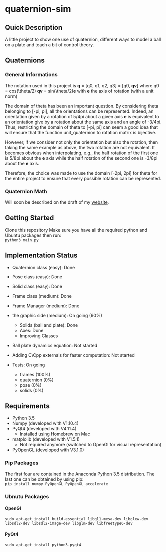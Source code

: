 # quaternion-sim
## Quick Description
A little project to show one use of quaternion, different ways to model 
a ball on a plate and teach a bit of control theory.

## Quaternions
### General Informations
The notation used in this project is 
**q** = [q0, q1, q2, q3] = [q0, **qv**]
where 
q0 = cos(\theta/2)
**qv** = sin(\theta/2)**e**
with **e** the axis of rotation (with a unit norm)

The domain of theta has been an important question.
By considering theta belonging to [-pi, pi], all the orientations
can be represented. Indeed, an orientation given by a rotation of 5/4pi 
about a given axis **e** is equivalent to an orientation give by a
rotation about the same axis and an angle of -3/4pi. 
Thus, restricting the domain of theta to [-pi, pi] can seem a good idea 
that will ensure that the function unit_quaternion to rotation matrix
is bijective.

However, if we consider not only the orientation but also the rotation, 
then taking the same example as above, the two rotation are not 
equivalent. It becomes obvious when interpolating, e.g., the half
rotation of the first one is 5/8pi about the **e** axis while the half 
rotation of the second one is -3/8pi about the **e** axis.

Therefore, the choice was made to use the domain [-2pi, 2pi] for theta 
for the entire project to ensure that every possible rotation can be 
represented.

### Quaternion Math
Will soon be described on the draft of my [website](http://pywhy.pythonanywhere.com/).


## Getting Started
Clone this repository
Make sure you have all the required python and Ubuntu packages then run:   
`python3 main.py`

## Implementation Status 
- Quaternion class (easy): Done
- Pose class (easy): Done
- Solid class (easy): Done
- Frame class (medium): Done
- Frame Manager (medium): Done
- the graphic side (medium): On going (90%)
    - Solids (ball and plate): Done
    - Axes: Done
    - Improving Classes
- Ball plate dynamics equation: Not started 

- Adding C\Cpp externals for faster computation: Not started

- Tests: On going
    - frames (100%)
    - quaternion (0%)
    - pose (0%)
    - solids (0%)
    

## Requirements
- Python 3.5
- Numpy (developed with V1.10.4)
- PyQt4 (developed with V4.11.4) 
    - Installed using Homebrew on Mac
- matplolib (developed with V1.5.1)
    - Not required anymore (switched to OpenGl for 
      visual representation) 
- PyOpenGL (developed with V3.1.0)

### Pip Packages
The first four are contained in the Anaconda Python 3.5 distribution.
The last one can be obtained by using pip:   
`pip install numpy PyOpenGL PyOpenGL_accelerate`

### Ubnutu Packages
#### OpenGl
`sudo apt-get install build-essential libgl1-mesa-dev libglew-dev libsdl2-dev libsdl2-image-dev libglm-dev libfreetype6-dev`
#### PyQt4
`sudo apt-get install python3-pyqt4`
